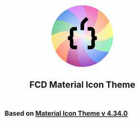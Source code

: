 <h1 align="center">
  <br>
    <img src="https://raw.githubusercontent.com/PKief/vscode-material-icon-theme/main/logo.png" alt="logo" width="200">
  <br><br>
  FCD Material Icon Theme
  <br>
  <br>
</h1>

## Based on [Material Icon Theme v 4.34.0](https://github.com/PKief/vscode-material-icon-theme/blob/v4.34.0/README.md)
